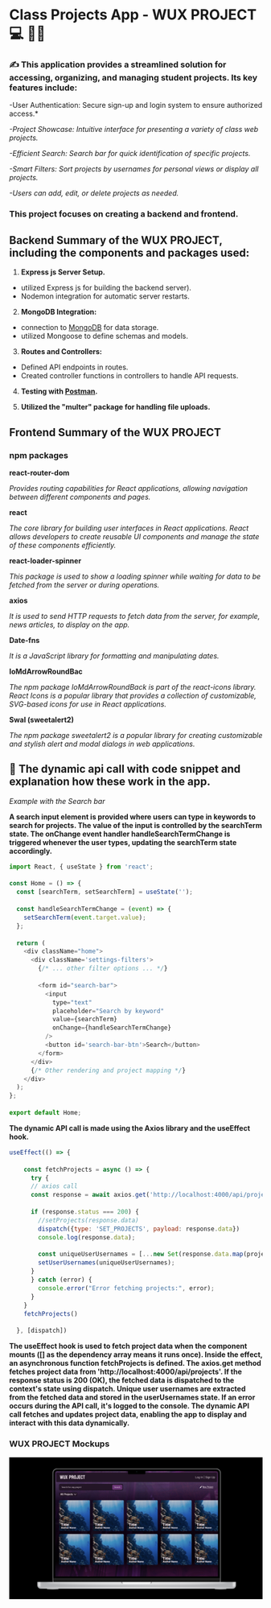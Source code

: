 # Class Projects App - WUX PROJECT :computer: :man_student:

### :writing_hand:  This application provides a streamlined solution for accessing, organizing, and managing student projects. Its key features include:

-User Authentication: Secure sign-up and login system to ensure authorized access.*

*-Project Showcase: Intuitive interface for presenting a variety of class web projects.*

*-Efficient Search: Search bar for quick identification of specific projects.*

*-Smart Filters: Sort projects by usernames for personal views or display all projects.*

*-Users can add, edit, or delete projects as needed.*


### This project focuses on creating a backend and frontend. 

## Backend Summary of the WUX PROJECT, including the components and packages used:

1. **Express js Server Setup.**
- utilized Express js for building the backend server).
- Nodemon integration for automatic server restarts.
  
2. **MongoDB Integration:**
- connection to [MongoDB](https://www.mongodb.com) for data storage.
- utilized Mongoose to define schemas and models.
  
3. **Routes and Controllers:**
- Defined API endpoints in routes.
- Created controller functions in controllers to handle API requests.
  
4. **Testing with [Postman](https://www.postman.com/).**
  
5. **Utilized the "multer" package for handling file uploads.**
   

## Frontend Summary of the WUX PROJECT

### npm packages

**react-router-dom**

*Provides routing capabilities for React applications, allowing navigation between different components and pages.*


**react**

*The core library for building user interfaces in React applications. React allows developers to create reusable UI components and manage the state of these components efficiently.*


**react-loader-spinner**

*This package is used to show a loading spinner while waiting for data to be fetched from the server or during operations.*


**axios**

*It is used to send HTTP requests to fetch data from the server, for example, news articles, to display on the app.*


**Date-fns**

*It is a JavaScript library for formatting and manipulating dates.*


**IoMdArrowRoundBac**

*The npm package IoMdArrowRoundBack is part of the react-icons library. React Icons is a popular library that provides a collection of customizable, SVG-based icons for use in React applications.*


**Swal (sweetalert2)**

*The npm package sweetalert2 is a popular library for creating customizable and stylish alert and modal dialogs in web applications.*



## :dizzy: The dynamic api call with code snippet and explanation how these work in the app.
*Example with the Search bar*

**A search input element is provided where users can type in keywords to search for projects.
The value of the input is controlled by the searchTerm state.
The onChange event handler handleSearchTermChange is triggered whenever the user types, updating the searchTerm state accordingly.**

```javascript
import React, { useState } from 'react';

const Home = () => {
  const [searchTerm, setSearchTerm] = useState('');

  const handleSearchTermChange = (event) => {
    setSearchTerm(event.target.value);
  };

  return (
    <div className="home">
      <div className='settings-filters'>
        {/* ... other filter options ... */}

        <form id="search-bar">
          <input
            type="text"
            placeholder="Search by keyword"
            value={searchTerm}
            onChange={handleSearchTermChange}
          />
          <button id='search-bar-btn'>Search</button>
        </form>
      </div>
      {/* Other rendering and project mapping */}
    </div>
  );
};

export default Home;

```
**The dynamic API call is made using the Axios library  and the useEffect hook.**
```javascript
useEffect(() => {
       
    const fetchProjects = async () => {
      try {
      // axios call
      const response = await axios.get('http://localhost:4000/api/projects')

      if (response.status === 200) {
        //setProjects(response.data)
        dispatch({type: 'SET_PROJECTS', payload: response.data})
        console.log(response.data);

        const uniqueUserUsernames = [...new Set(response.data.map(project => project.user_id))];
        setUserUsernames(uniqueUserUsernames);
      }
      } catch (error) {
        console.error("Error fetching projects:", error);
      }
    }
    fetchProjects()

  }, [dispatch])
```
**The useEffect hook is used to fetch project data when the component mounts ([] as the dependency array means it runs once).
Inside the effect, an asynchronous function fetchProjects is defined.
The axios.get method fetches project data from 'http://localhost:4000/api/projects'.
If the response status is 200 (OK), the fetched data is dispatched to the context's state using dispatch.
Unique user usernames are extracted from the fetched data and stored in the userUsernames state.
If an error occurs during the API call, it's logged to the console.
The dynamic API call fetches and updates project data, enabling the app to display and interact with this data dynamically.**


### WUX PROJECT Mockups

![project mockup](./frontend/public/readme/Desktop.png)








